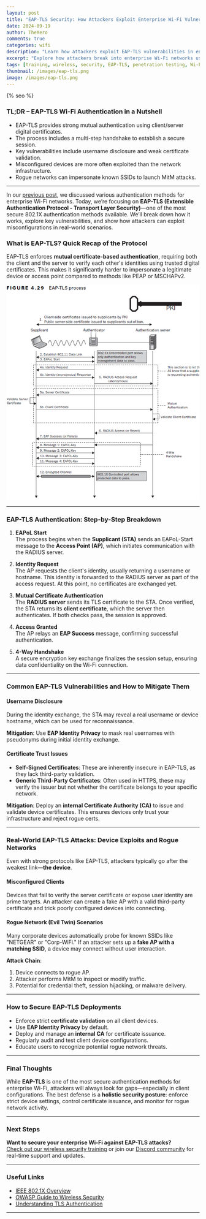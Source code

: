 ```yaml
---
layout: post
title: "EAP-TLS Security: How Attackers Exploit Enterprise Wi-Fi Vulnerabilities"
date: 2024-09-19
author: TheXero
comments: true
categories: wifi
description: "Learn how attackers exploit EAP-TLS vulnerabilities in enterprise Wi-Fi networks and how to secure your devices with best practices and real-world examples."
excerpt: "Explore how attackers break into enterprise Wi-Fi networks using EAP-TLS misconfigurations. Understand key vulnerabilities and how to protect your organization."
tags: [training, wireless, security, EAP-TLS, penetration testing, Wi-Fi, 802.1X]
thumbnail: /images/eap-tls.png 
image: /images/eap-tls.png
---
```


{% seo %}

### TL;DR – EAP-TLS Wi-Fi Authentication in a Nutshell

- EAP-TLS provides strong mutual authentication using client/server digital certificates.
- The process includes a multi-step handshake to establish a secure session.
- Key vulnerabilities include username disclosure and weak certificate validation.
- Misconfigured devices are more often exploited than the network infrastructure.
- Rogue networks can impersonate known SSIDs to launch MitM attacks.

---

In our [previous post](/blog/enterprise-wifi-authentication-methods), we discussed various authentication methods for enterprise Wi-Fi networks. Today, we’re focusing on **EAP-TLS (Extensible Authentication Protocol - Transport Layer Security)**—one of the most secure 802.1X authentication methods available. We’ll break down how it works, explore key vulnerabilities, and show how attackers can exploit misconfigurations in real-world scenarios.

### What is EAP-TLS? Quick Recap of the Protocol

EAP-TLS enforces **mutual certificate-based authentication**, requiring both the client and the server to verify each other's identities using trusted digital certificates. This makes it significantly harder to impersonate a legitimate device or access point compared to methods like PEAP or MSCHAPv2.

![Diagram of the EAP-TLS Wi-Fi authentication process](/images/eap-tls.png)

---

### EAP-TLS Authentication: Step-by-Step Breakdown

1. **EAPoL Start**  
   The process begins when the **Supplicant (STA)** sends an EAPoL-Start message to the **Access Point (AP)**, which initiates communication with the RADIUS server.

2. **Identity Request**  
   The AP requests the client's identity, usually returning a username or hostname. This identity is forwarded to the RADIUS server as part of the access request. At this point, no certificates are exchanged yet.

3. **Mutual Certificate Authentication**  
   The **RADIUS server** sends its TLS certificate to the STA. Once verified, the STA returns its **client certificate**, which the server then authenticates. If both checks pass, the session is approved.

4. **Access Granted**  
   The AP relays an **EAP Success** message, confirming successful authentication.

5. **4-Way Handshake**  
   A secure encryption key exchange finalizes the session setup, ensuring data confidentiality on the Wi-Fi connection.

---

### Common EAP-TLS Vulnerabilities and How to Mitigate Them

#### Username Disclosure
During the identity exchange, the STA may reveal a real username or device hostname, which can be used for reconnaissance.

**Mitigation**: Use **EAP Identity Privacy** to mask real usernames with pseudonyms during initial identity exchange.

#### Certificate Trust Issues

- **Self-Signed Certificates**: These are inherently insecure in EAP-TLS, as they lack third-party validation.
- **Generic Third-Party Certificates**: Often used in HTTPS, these may verify the issuer but not whether the certificate belongs to your specific network.

**Mitigation**: Deploy an **internal Certificate Authority (CA)** to issue and validate device certificates. This ensures devices only trust your infrastructure and reject rogue certs.

---

### Real-World EAP-TLS Attacks: Device Exploits and Rogue Networks

Even with strong protocols like EAP-TLS, attackers typically go after the weakest link—**the device**.

#### Misconfigured Clients
Devices that fail to verify the server certificate or expose user identity are prime targets. An attacker can create a fake AP with a valid third-party certificate and trick poorly configured devices into connecting.

#### Rogue Network (Evil Twin) Scenarios
Many corporate devices automatically probe for known SSIDs like "NETGEAR" or "Corp-WiFi." If an attacker sets up a **fake AP with a matching SSID**, a device may connect without user interaction.

**Attack Chain**:
1. Device connects to rogue AP.
2. Attacker performs MitM to inspect or modify traffic.
3. Potential for credential theft, session hijacking, or malware delivery.

---

### How to Secure EAP-TLS Deployments

- Enforce strict **certificate validation** on all client devices.
- Use **EAP Identity Privacy** by default.
- Deploy and manage an **internal CA** for certificate issuance.
- Regularly audit and test client device configurations.
- Educate users to recognize potential rogue network threats.

---

### Final Thoughts

While **EAP-TLS** is one of the most secure authentication methods for enterprise Wi-Fi, attackers will always look for gaps—especially in client configurations. The best defense is a **holistic security posture**: enforce strict device settings, control certificate issuance, and monitor for rogue network activity.

---

### Next Steps

**Want to secure your enterprise Wi-Fi against EAP-TLS attacks?**  
[Check out our wireless security training](/training/wireless-security) or join our [Discord community](https://discord.gg/YEfgvuqyDn) for real-time support and updates.

---

### Useful Links
- [IEEE 802.1X Overview](https://en.wikipedia.org/wiki/IEEE_802.1X)
- [OWASP Guide to Wireless Security](https://owasp.org/www-project-mobile-top-10/)
- [Understanding TLS Authentication](https://www.cloudflare.com/learning/ssl/what-is-ssl/)

---
